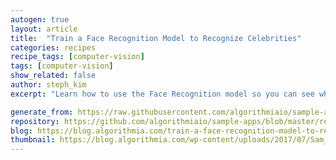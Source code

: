 ```yaml
---
autogen: true
layout: article
title:  "Train a Face Recognition Model to Recognize Celebrities"
categories: recipes
recipe_tags: [computer-vision]
tags: [computer-vision]
show_related: false
author: steph_kim
excerpt: "Learn how to use the Face Recognition model so you can see which celebrity you look most like."

generate_from: https://raw.githubusercontent.com/algorithmiaio/sample-apps/master/recipes/face_recognition/README.md
repository: https://github.com/algorithmiaio/sample-apps/blob/master/recipes/face_recognition/
blog: https://blog.algorithmia.com/train-a-face-recognition-model-to-recognize-celebrities/
thumbnail: https://blog.algorithmia.com/wp-content/uploads/2017/07/Sam_Trammell_Rustina_Wesley_test_output_crop.png
---
```

